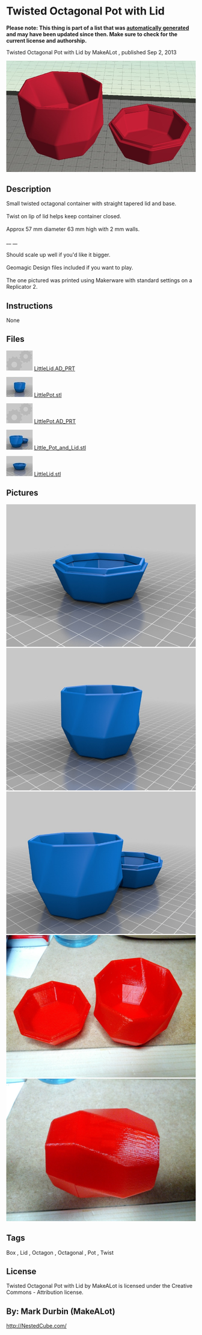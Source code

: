 Twisted Octagonal Pot with Lid
===============
**Please note: This thing is part of a list that was [automatically generated](https://github.com/carlosgs/export-things) and may have been updated since then. Make sure to check for the current license and authorship.**  

Twisted Octagonal Pot with Lid  by MakeALot , published Sep 2, 2013

![Image](img/PotandLid_display_large.jpg)

Description
--------
Small twisted octagonal container with straight tapered lid and base.  <br />
<br />
Twist on lip of lid helps keep container closed.   <br />
<br />
Approx 57 mm diameter 63 mm high with 2 mm walls.  <br />
<br />
__ __  <br />
<br />
Should scale up well if you'd like it bigger.  <br />
<br />
Geomagic Design files included if you want to play.  <br />
<br />
The one pictured was printed using Makerware with standard settings on a Replicator 2.

Instructions
--------
None

Files
--------
[![Image](img/Gears_preview_tinycard.jpg)](LittleLid.AD_PRT)
 [ LittleLid.AD_PRT](LittleLid.AD_PRT)  

[![Image](img/LittlePot_preview_tinycard.jpg)](LittlePot.stl)
 [ LittlePot.stl](LittlePot.stl)  

[![Image](img/Gears_preview_tinycard.jpg)](LittlePot.AD_PRT)
 [ LittlePot.AD_PRT](LittlePot.AD_PRT)  

[![Image](img/Little_Pot_and_Lid_preview_tinycard.jpg)](Little_Pot_and_Lid.stl)
 [ Little_Pot_and_Lid.stl](Little_Pot_and_Lid.stl)  

[![Image](img/LittleLid_preview_tinycard.jpg)](LittleLid.stl)
 [ LittleLid.stl](LittleLid.stl)  



Pictures
--------
![Image](img/LittleLid_display_large.jpg)
![Image](img/LittlePot_display_large.jpg)
![Image](img/Little_Pot_and_Lid_display_large.jpg)
![Image](img/SmallPot_102_display_large.jpg)
![Image](img/SmallPot_105_display_large.jpg)


Tags
--------
Box , Lid , Octagon , Octagonal , Pot , Twist  

  

License
--------
Twisted Octagonal Pot with Lid by MakeALot is licensed under the Creative Commons - Attribution license.  



By: Mark Durbin (MakeALot)
--------
<http://NestedCube.com/>